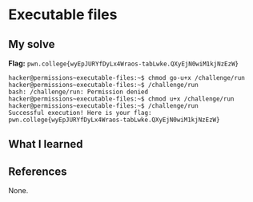 # Executable files


## My solve
**Flag:** `pwn.college{wyEpJURYfDyLx4Wraos-tabLwke.QXyEjN0wiM1kjNzEzW}`


```
hacker@permissions~executable-files:~$ chmod go-u+x /challenge/run
hacker@permissions~executable-files:~$ /challenge/run
bash: /challenge/run: Permission denied
hacker@permissions~executable-files:~$ chmod u+x /challenge/run
hacker@permissions~executable-files:~$ /challenge/run
Successful execution! Here is your flag:
pwn.college{wyEpJURYfDyLx4Wraos-tabLwke.QXyEjN0wiM1kjNzEzW}
```

## What I learned


## References 
None.
